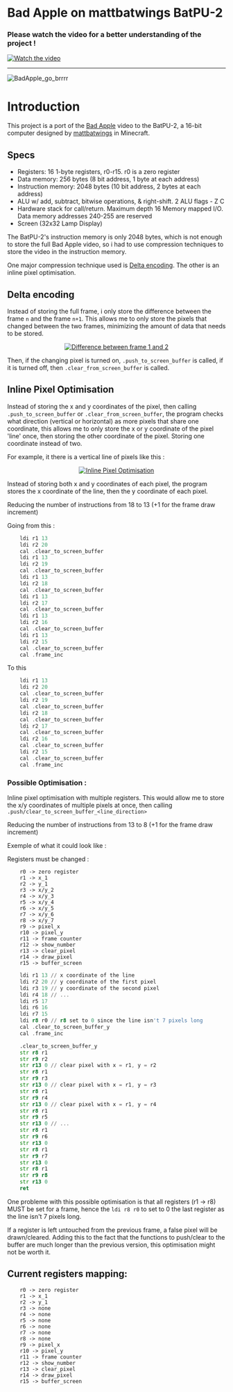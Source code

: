 # Bad Apple on mattbatwings BatPU-2

### Please watch the video for a better understanding of the project !

[![Watch the video](https://img.youtube.com/vi/3gBZHXqnleU/0.jpg)](https://www.youtube.com/watch?v=3gBZHXqnleU)


-----

![BadApple_go_brrrr](https://github.com/TheAypisamFpv/BadApple-on-BatPU-2/blob/main/images/BadApple_BatPU-2.gif)


# Introduction

This project is a port of the [Bad Apple](https://www.youtube.com/watch?v=FtutLA63Cp8) video to the BatPU-2, a 16-bit computer designed by [mattbatwings](https://github.com/mattbatwings) in Minecraft.


## Specs
- Registers: 16 1-byte registers, r0-r15. r0 is a zero register
- Data memory: 256 bytes (8 bit address, 1 byte at each address)
- Instruction memory: 2048 bytes (10 bit address, 2 bytes at each address)
- ALU w/ add, subtract, bitwise operations, & right-shift. 2 ALU flags - Z C
- Hardware stack for call/return. Maximum depth 16
Memory mapped I/O. Data memory addresses 240-255 are reserved
- Screen (32x32 Lamp Display)

The BatPU-2's instruction memory is only 2048 bytes, which is not enough to store the full Bad Apple video, so i had to use compression techniques to store the video in the instruction memory.

One major compression technique used is [Delta encoding](https://en.wikipedia.org/wiki/Delta_encoding). The other is an inline pixel optimisation.

## Delta encoding

Instead of storing the full frame, i only store the difference between the frame `n` and the frame `n+1`. This allows me to only store the pixels that changed between the two frames, minimizing the amount of data that needs to be stored.

<p align="center"> 
  <a href="" rel="noopener">
 <img width=auto height=auto src="https://github.com/TheAypisamFpv/BadApple-on-BatPU-2/blob/main/images/diff_Frame_1_to_2.png" alt="Difference between frame 1 and 2"></a>
</p>

Then, if the changing pixel is turned on, `.push_to_screen_buffer` is called, if it is turned off, then `.clear_from_screen_buffer` is called.

## Inline Pixel Optimisation

Instead of storing the x and y coordinates of the pixel, then calling `.push_to_screen_buffer` or `.clear_from_screen_buffer`, the program checks what direction (vertical or horizontal) as more pixels that share one coordinate, this allows me to only store the x or y coordinate of the pixel 'line' once, then storing the other coordinate of the pixel.
Storing one coordinate instead of two.

For example, it there is a vertical line of pixels like this :

<p align="center"> 
  <a href="" rel="noopener">
 <img width=auto height=auto src="https://github.com/TheAypisamFpv/BadApple-on-BatPU-2/blob/main/images/Inline_pixel_optimisation.png" alt="Inline Pixel Optimisation"></a>
</p>


Instead of storing both x and y coordinates of each pixel, the program stores the x coordinate of the line, then the y coordinate of each pixel.

Reducing the number of instructions from 18 to 13 (+1 for the frame draw increment)

Going from this :
```asm
    ldi r1 13
    ldi r2 20
    cal .clear_to_screen_buffer
    ldi r1 13
    ldi r2 19
    cal .clear_to_screen_buffer
    ldi r1 13
    ldi r2 18
    cal .clear_to_screen_buffer
    ldi r1 13
    ldi r2 17
    cal .clear_to_screen_buffer
    ldi r1 13
    ldi r2 16
    cal .clear_to_screen_buffer
    ldi r1 13
    ldi r2 15
    cal .clear_to_screen_buffer
    cal .frame_inc
```


To this
```asm
    ldi r1 13
    ldi r2 20
    cal .clear_to_screen_buffer
    ldi r2 19
    cal .clear_to_screen_buffer
    ldi r2 18
    cal .clear_to_screen_buffer
    ldi r2 17
    cal .clear_to_screen_buffer
    ldi r2 16
    cal .clear_to_screen_buffer
    ldi r2 15
    cal .clear_to_screen_buffer
    cal .frame_inc
```



### Possible Optimisation :
Inline pixel optimisation with multiple registers.
This would allow me to store the x/y coordinates of multiple pixels at once, then calling `.push/clear_to_screen_buffer_<line_direction>`

Reducing the number of instructions from 13 to 8 (+1 for the frame draw increment)

Exemple of what it could look like :

Registers must be changed :
```
    r0 -> zero register
    r1 -> x_1
    r2 -> y_1
    r3 -> x/y_2
    r4 -> x/y_3
    r5 -> x/y_4
    r6 -> x/y_5
    r7 -> x/y_6
    r8 -> x/y_7
    r9 -> pixel_x
    r10 -> pixel_y
    r11 -> frame counter
    r12 -> show_number
    r13 -> clear_pixel
    r14 -> draw_pixel
    r15 -> buffer_screen
```


```asm
    ldi r1 13 // x coordinate of the line
    ldi r2 20 // y coordinate of the first pixel
    ldi r3 19 // y coordinate of the second pixel
    ldi r4 18 // ...
    ldi r5 17
    ldi r6 16
    ldi r7 15
    ldi r8 r0 // r8 set to 0 since the line isn't 7 pixels long
    cal .clear_to_screen_buffer_y
    cal .frame_inc
```

```asm
    .clear_to_screen_buffer_y
    str r8 r1
    str r9 r2
    str r13 0 // clear pixel with x = r1, y = r2
    str r8 r1
    str r9 r3
    str r13 0 // clear pixel with x = r1, y = r3
    str r8 r1
    str r9 r4
    str r13 0 // clear pixel with x = r1, y = r4
    str r8 r1
    str r9 r5
    str r13 0 // ...
    str r8 r1
    str r9 r6
    str r13 0
    str r8 r1
    str r9 r7
    str r13 0
    str r8 r1
    str r9 r8
    str r13 0
    ret
```

One probleme with this possible optimisation is that all registers (r1 -> r8) MUST be set for a frame, hence the `ldi r8 r0` to set to 0 the last register as the line isn't 7 pixels long.

If a register is left untouched from the previous frame, a false pixel will be drawn/cleared.
Adding this to the fact that the functions to push/clear to the buffer are much longer than the previous version, this optimisation might not be worth it.

## Current registers mapping:

```
    r0 -> zero register
    r1 -> x_1
    r2 -> y_1
    r3 -> none
    r4 -> none
    r5 -> none
    r6 -> none
    r7 -> none
    r8 -> none
    r9 -> pixel_x
    r10 -> pixel_y
    r11 -> frame counter
    r12 -> show_number
    r13 -> clear_pixel
    r14 -> draw_pixel
    r15 -> buffer_screen
```
